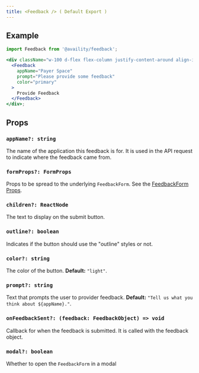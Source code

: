 ```yaml
---
title: <Feedback /> ( Default Export )
---
```


## Example

```jsx live=true viewCode=true
import Feedback from '@availity/feedback';

<div className="w-100 d-flex flex-column justify-content-around align-items-start">
  <Feedback
    appName="Payer Space"
    prompt="Please provide some feedback"
    color="primary"
  >
    Provide Feedback
  </Feedback>
</div>;
```


## Props

### `appName?: string`
The name of the application this feedback is for. It is used in the API request to indicate where the feedback came from.

### `formProps?: FormProps`
Props to be spread to the underlying `FeedbackForm`. See the [FeedbackForm Props](/components/feedback/form/#props).


### `children?: ReactNode`
The text to display on the submit button.

### `outline?: boolean`
Indicates if the button should use the "outline" styles or not.

### `color?: string`
The color of the button. **Default:** `"light"`.

### `prompt?: string`
Text that prompts the user to provider feedback. **Default:** `"Tell us what you think about ${appName}."`.

### `onFeedbackSent?: (feedback: FeedbackObject) => void`
Callback for when the feedback is submitted. It is called with the feedback object.

### `modal?: boolean`
Whether to open the `FeedbackForm` in a modal